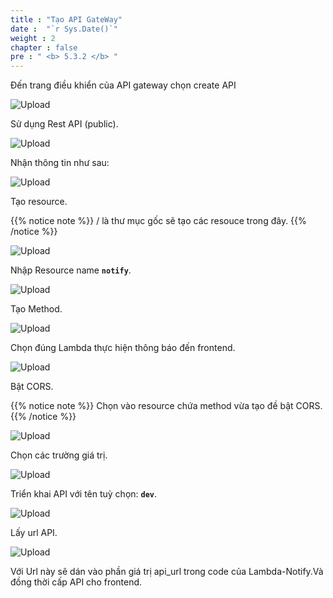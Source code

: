 ```yaml
---
title : "Tạo API GateWay"
date :  "`r Sys.Date()`" 
weight : 2
chapter : false
pre : " <b> 5.3.2 </b> "
---
```



Đến trang điều khiển của API gateway chọn create API

![Upload](/images/7.notify/n.png)

Sử dụng Rest API (public).

![Upload](/images/7.notify/n1.png)

Nhận thông tin như sau:

![Upload](/images/7.notify/n2.png)

Tạo resource.

{{% notice note %}}
/  là thư mục gốc sẽ tạo các resouce trong đây.
{{% /notice %}}

![Upload](/images/7.notify/n3.png)

Nhập Resource name **``notify``**.

![Upload](/images/7.notify/n4.png)

Tạo Method.

![Upload](/images/7.notify/n5.png)

Chọn đúng Lambda thực hiện thông báo đến frontend.

![Upload](/images/7.notify/n6.png)

Bật CORS.

{{% notice note %}}
Chọn vào resource chứa method vừa tạo đề bật CORS.
{{% /notice %}}

![Upload](/images/7.notify/n7.png)

Chọn các trường giá trị.

![Upload](/images/7.notify/n8.png)

Triển khai API với tên tuỳ chọn: **``dev``**.

![Upload](/images/7.notify/n9.png)

Lấy url API.

![Upload](/images/7.notify/n10.png)

Với Url này sẽ dán vào phần giá trị api_url trong code của Lambda-Notify.Và đồng thời cấp  API cho frontend.